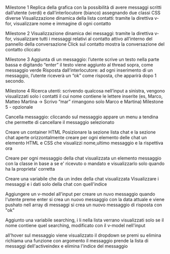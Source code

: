 Milestone 1
Replica della grafica con la possibilità di avere messaggi scritti dall’utente (verdi) e dall’interlocutore (bianco) assegnando due classi CSS diverse
Visualizzazione dinamica della lista contatti: tramite la direttiva v-for, visualizzare nome e immagine di ogni contatto

Milestone 2
Visualizzazione dinamica dei messaggi: tramite la direttiva v-for, visualizzare tutti i messaggi relativi al contatto attivo all’interno del pannello della conversazione
Click sul contatto mostra la conversazione del contatto cliccato

Milestone 3
Aggiunta di un messaggio: l’utente scrive un testo nella parte bassa e digitando “enter” il testo viene aggiunto al thread sopra, come messaggio verde
Risposta dall’interlocutore: ad ogni inserimento di un messaggio, l’utente riceverà un “ok” come risposta, che apparirà dopo 1 secondo.

Milestone 4
Ricerca utenti: scrivendo qualcosa nell’input a sinistra, vengono visualizzati solo i contatti il cui nome contiene le lettere inserite (es, Marco, Matteo Martina -> Scrivo “mar” rimangono solo Marco e Martina)
Milestone 5 - opzionale

Cancella messaggio: cliccando sul messaggio appare un menu a tendina che permette di cancellare il messaggio selezionato

<!-- PSEUDOCODICE -->
Creare un container HTML
Posizionare la sezione lista chat e la sezione chat aperte orizzontalmente
creare per ogni elemento delle chat un elemento HTML e CSS che visualizzi nome,ultimo messaggio e la rispettiva ora

Creare per ogni messaggio della chat visualizzata un elemento messaggio con la classe in base a se e' ricevuto o mandato e visualizzarlo solo quando ha la proprieta' corretta

Creare una variabile che da un index della chat visualizzata
Visualizzare i messaggi e i dati solo della chat con quell'indice

Aggiungere un v-model all'input per creare un nuvo messaggio
    quando l'utente preme enter si crea un nuovo messaggio con la data attuale e viene pushato nell array di messaggi
        si crea un nuovo messaggio di risposta con "ok"

Aggiunto una variabile searching, i li nella lista verrano visualizzati solo se il nome contiene quel searching, modificato con il v-model nell'input

all'hover sul messaggio viene visualizzato il dropdown
    se premi su elimina richiama una funzione con argomento il messaggio
        prende la lista di messaggi dell'activeindex e elimina l'indice del messaggio